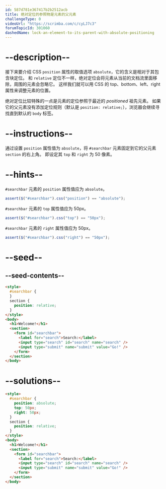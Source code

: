 ```yaml
---
id: 587d781e367417b2b2512acb
title: 绝对定位的参照物是元素的父元素
challengeType: 0
videoUrl: "https://scrimba.com/c/cyLJ7c3"
forumTopicId: 301060
dashedName: lock-an-element-to-its-parent-with-absolute-positioning
---
```


# --description--

接下来要介绍 CSS `position` 属性的取值选项 `absolute`，它的含义是相对于其包含块定位。 和 `relative` 定位不一样，绝对定位会将元素从当前的文档流里面移除，周围的元素会忽略它。 这样我们就可以用 CSS 的 top、bottom、left、right 属性来调整元素的位置。

绝对定位比较特殊的一点是元素的定位参照于最近的 _positioned_ 祖先元素。 如果它的父元素没有添加定位规则（默认是 `position: relative;`），浏览器会继续寻找直到默认的 `body` 标签。

# --instructions--

通过设置 `position` 属性值为 `absolute`，将 `#searchbar` 元素固定到它的父元素 `section` 的右上角。 即设定其 `top` 和 `right` 为 50 像素。

# --hints--

`#searchbar` 元素的 `position` 属性值应为 `absolute`。

```js
assert($("#searchbar").css("position") == "absolute");
```

`#searchbar` 元素的 `top` 属性值应为 50px。

```js
assert($("#searchbar").css("top") == "50px");
```

`#searchbar` 元素的 `right` 属性值应为 50px。

```js
assert($("#searchbar").css("right") == "50px");
```

# --seed--

## --seed-contents--

```html
<style>
  #searchbar {
  }
  section {
    position: relative;
  }
</style>
<body>
  <h1>Welcome!</h1>
  <section>
    <form id="searchbar">
      <label for="search">Search:</label>
      <input type="search" id="search" name="search" />
      <input type="submit" name="submit" value="Go!" />
    </form>
  </section>
</body>
```

# --solutions--

```html
<style>
  #searchbar {
    position: absolute;
    top: 50px;
    right: 50px;
  }
  section {
    position: relative;
  }
</style>
<body>
  <h1>Welcome!</h1>
  <section>
    <form id="searchbar">
      <label for="search">Search:</label>
      <input type="search" id="search" name="search" />
      <input type="submit" name="submit" value="Go!" />
    </form>
  </section>
</body>
```
